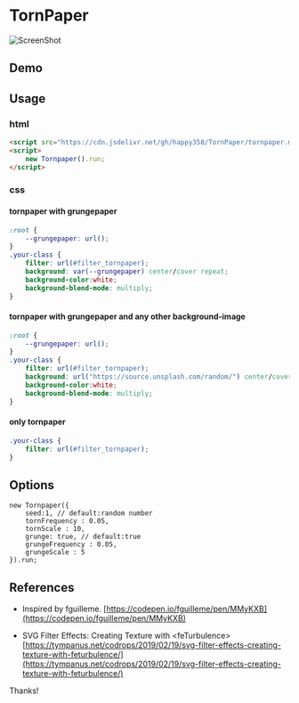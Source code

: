 # TornPaper 
 
![ScreenShot](./assets/screenshot.jpg?raw=true "TornPaper.js")
 
## Demo 


## Usage 
### html
```html
<script src="https://cdn.jsdelivr.net/gh/happy358/TornPaper/tornpaper.min.js"></script>
<script>
    new Tornpaper().run;
</script>
```

### css 
 
#### tornpaper with grungepaper 
```css
:root {
    --grungepaper: url();
}
.your-class {
    filter: url(#filter_tornpaper);
    background: var(--grungepaper) center/cover repeat;
    background-color:white;
    background-blend-mode: multiply;
}
```

 
#### tornpaper with grungepaper and any other background-image
```css
:root {
    --grungepaper: url();
}
.your-class {
    filter: url(#filter_tornpaper);
    background: url("https://source.unsplash.com/random/") center/cover, var(--grungepaper) center/cover repeat;
    background-color:white;
    background-blend-mode: multiply;
}
```


#### only tornpaper 
```css
.your-class {
    filter: url(#filter_tornpaper);
}
```

 
## Options 
```
new Tornpaper({
    seed:1, // default:random number
    tornFrequency : 0.05,
    tornScale : 10,
    grunge: true, // default:true
    grungeFrequency : 0.05,
    grungeScale : 5
}).run;
```
## References 
- Inspired by fguilleme. 
[https://codepen.io/fguilleme/pen/MMyKXB](https://codepen.io/fguilleme/pen/MMyKXB)  
 
- SVG Filter Effects: Creating Texture with &lt;feTurbulence&gt; 
[https://tympanus.net/codrops/2019/02/19/svg-filter-effects-creating-texture-with-feturbulence/](https://tympanus.net/codrops/2019/02/19/svg-filter-effects-creating-texture-with-feturbulence/) 
 
Thanks! 
